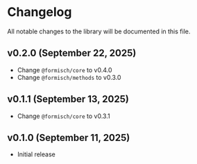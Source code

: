 # Changelog

All notable changes to the library will be documented in this file.

## v0.2.0 (September 22, 2025)

- Change `@formisch/core` to v0.4.0
- Change `@formisch/methods` to v0.3.0

## v0.1.1 (September 13, 2025)

- Change `@formisch/core` to v0.3.1

## v0.1.0 (September 11, 2025)

- Initial release
